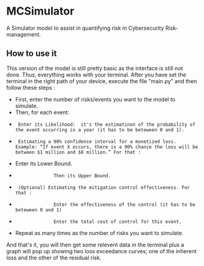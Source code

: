 # MCSimulator
A Simulator model to assist in quantifying risk in Cybersecurity Risk-management.
## How to use it
This version of the model is still pretty basic as the interface is still not done. Thus, everything works with your terminal.
After you have set the terminal in the right path of your device, execute the file "main.py" and then follow these steps :
- First, enter the number of risks/events you want to the model to simulate.
- Then, for each event:
-      Enter its Likelihood:  it's the estimatinon of the probability of the event occurring in a year (it has to be beteween 0 and 1).
-      Estimating a 90% confidence interval for a monetized loss. Example: “If event X occurs, there is a 90% chance the loss will be between $1 million and $8 million.” For that :
*  Enter its Lower Bound.
-                   Then its Upper Bound.
-      (Optional) Estimating the mitigation control effectiveness. For that :
-                   Enter the effectiveness of the control (it has to be beteween 0 and 1)
-                   Enter the total cost of control for this event.
- Repeat as many times as the number of risks you want to simulate.

And that's it, you will then get some relevent data in the terminal plus a graph will pop up showing two loss exceedance curves; one of the inherent loss and the other of the residual risk.
